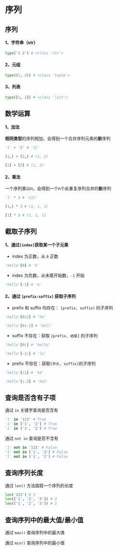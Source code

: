 # 序列

## 序列

#### 1、字符串（str）

```python
type('1 2') # <class 'str'>
```

#### 2、元组

```python
type((1, 2)) # <class 'tuple'>
```

#### 3、列表

```python
type([1, 2]) # <class 'list'>
```

## 数学运算

#### 1、加法

**相同类型**的序列相加，会得到一个合并序列元素的**新**序列

```python
'1' + '2' # '12'

(1,) + (2,) # (1, 2)

[1] + [2] # [1, 2]
```

#### 2、乘法

一个序列乘以n，会得到一个n个此重复序列合并的**新**序列

```python
'1' * 3 # '111'

(1,) * 3 # (1, 1, 1)

[1] * 3 # [1, 1, 1]
```

## 截取子序列

#### 1、通过`[index]`获取某一个子元素

- index 为正数，从 `0` 正数

```python
'hello'[0] # 'h'
```

- index 为负数，从末尾开始数，`-1` 开始

```python
'hello'[-1] # 'o'
```

#### 2、通过 `[prefix:suffix]` 获取子序列

- prefix 和 suffix 均存在： `[prefix, suffix)` 的子序列

```python
'hello'[0:2] # 'he'

'hello'[0:-1] # 'hell'
```

- suffix 不存在：获取 `[prefix, 结尾]` 的子序列

```python
'hello'[0:] # 'hello'

'hello'[-2:] # 'lo'
```

- prefix 不存在：获取`[开头, suffix)`的子序列

```python
'hello'[:2] # 'he'

'hello'[:-2] # 'hel'
```

## 查询是否含有子项

通过 `in` 关键字查询是否含有

```python
'1' in '123' # True
'1' in ['1', '2'] # True
'1' in ('1', '2') # True
```

通过 `not in` 查询是否不含有

```python
'1' not in '123' # False
'1' not in ['1', '2'] # False
'1' not in ('1', '2') # False
```

## 查询序列长度

通过 `len()` 方法插叙一个序列的长度

```python
len('123') # 3
len(['1', '2', '3']) # 3
len(('1', '2', '3')) # 3
```

## 查询序列中的最大值/最小值

通过 `max()` 查询序列中的最大值

通过 `min()` 查询序列中的最小值
